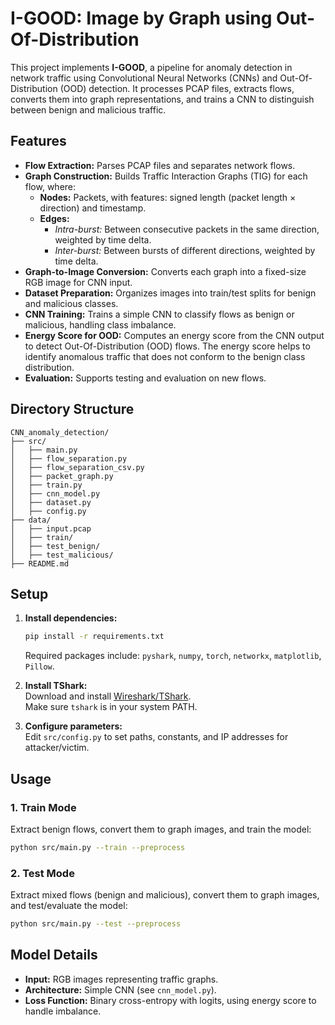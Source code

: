 # I-GOOD: Image by Graph using Out-Of-Distribution

This project implements **I-GOOD**, a pipeline for anomaly detection in network traffic using Convolutional Neural Networks (CNNs) and Out-Of-Distribution (OOD) detection. It processes PCAP files, extracts flows, converts them into graph representations, and trains a CNN to distinguish between benign and malicious traffic.


## Features

- **Flow Extraction:** Parses PCAP files and separates network flows.
- **Graph Construction:** Builds Traffic Interaction Graphs (TIG) for each flow, where:
  - **Nodes:** Packets, with features: signed length (packet length × direction) and timestamp.
  - **Edges:** 
    - *Intra-burst:* Between consecutive packets in the same direction, weighted by time delta.
    - *Inter-burst:* Between bursts of different directions, weighted by time delta.
- **Graph-to-Image Conversion:** Converts each graph into a fixed-size RGB image for CNN input.
- **Dataset Preparation:** Organizes images into train/test splits for benign and malicious classes.
- **CNN Training:** Trains a simple CNN to classify flows as benign or malicious, handling class imbalance.
- **Energy Score for OOD:** Computes an energy score from the CNN output to detect Out-Of-Distribution (OOD) flows. The energy score helps to identify anomalous traffic that does not conform to the benign class distribution.
- **Evaluation:** Supports testing and evaluation on new flows.

## Directory Structure

```
CNN_anomaly_detection/
├── src/
│   ├── main.py
│   ├── flow_separation.py
│   ├── flow_separation_csv.py
│   ├── packet_graph.py
│   ├── train.py
│   ├── cnn_model.py
│   ├── dataset.py
│   ├── config.py
├── data/
│   ├── input.pcap
│   ├── train/
│   ├── test_benign/
│   ├── test_malicious/
├── README.md
```

## Setup

1. **Install dependencies:**
   ```bash
   pip install -r requirements.txt
   ```
   Required packages include: `pyshark`, `numpy`, `torch`, `networkx`, `matplotlib`, `Pillow`.

1. **Install TShark:**  
   Download and install [Wireshark/TShark](https://www.wireshark.org/download.html).  
   Make sure `tshark` is in your system PATH.

1. **Configure parameters:**  
   Edit `src/config.py` to set paths, constants, and IP addresses for attacker/victim.

## Usage

### 1. Train Mode

Extract benign flows, convert them to graph images, and train the model:
```bash
python src/main.py --train --preprocess
```

### 2. Test Mode

Extract mixed flows (benign and malicious), convert them to graph images, and test/evaluate the model:
```bash
python src/main.py --test --preprocess
```

## Model Details

- **Input:** RGB images representing traffic graphs.
- **Architecture:** Simple CNN (see `cnn_model.py`).
- **Loss Function:** Binary cross-entropy with logits, using energy score to handle imbalance.
